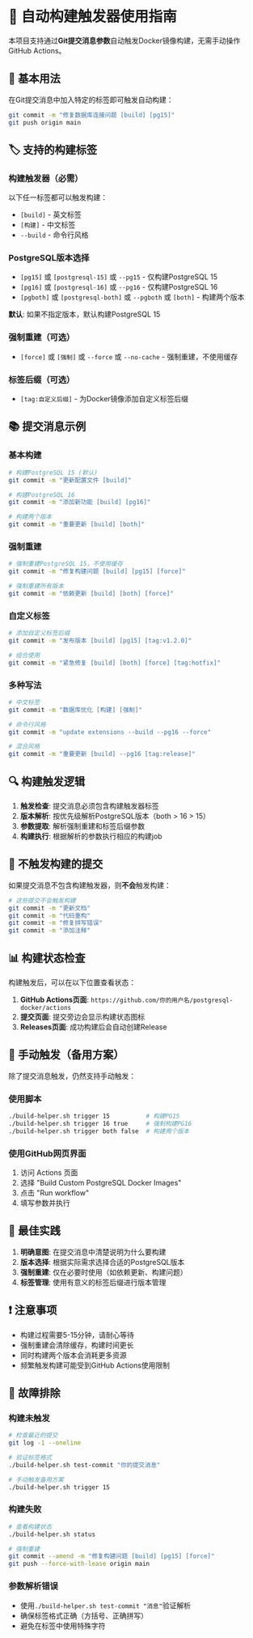 # 🚀 自动构建触发器使用指南

本项目支持通过**Git提交消息参数**自动触发Docker镜像构建，无需手动操作GitHub Actions。

## 📝 基本用法

在Git提交消息中加入特定的标签即可触发自动构建：

```bash
git commit -m "修复数据库连接问题 [build] [pg15]"
git push origin main
```

## 🏷️ 支持的构建标签

### 构建触发器（必需）
以下任一标签都可以触发构建：
- `[build]` - 英文标签
- `[构建]` - 中文标签
- `--build` - 命令行风格

### PostgreSQL版本选择
- `[pg15]` 或 `[postgresql-15]` 或 `--pg15` - 仅构建PostgreSQL 15
- `[pg16]` 或 `[postgresql-16]` 或 `--pg16` - 仅构建PostgreSQL 16
- `[pgboth]` 或 `[postgresql-both]` 或 `--pgboth` 或 `[both]` - 构建两个版本

**默认**: 如果不指定版本，默认构建PostgreSQL 15

### 强制重建（可选）
- `[force]` 或 `[强制]` 或 `--force` 或 `--no-cache` - 强制重建，不使用缓存

### 标签后缀（可选）
- `[tag:自定义后缀]` - 为Docker镜像添加自定义标签后缀

## 📚 提交消息示例

### 基本构建
```bash
# 构建PostgreSQL 15 (默认)
git commit -m "更新配置文件 [build]"

# 构建PostgreSQL 16
git commit -m "添加新功能 [build] [pg16]"

# 构建两个版本
git commit -m "重要更新 [build] [both]"
```

### 强制重建
```bash
# 强制重建PostgreSQL 15，不使用缓存
git commit -m "修复构建问题 [build] [pg15] [force]"

# 强制重建所有版本
git commit -m "依赖更新 [build] [both] [force]"
```

### 自定义标签
```bash
# 添加自定义标签后缀
git commit -m "发布版本 [build] [pg15] [tag:v1.2.0]"

# 组合使用
git commit -m "紧急修复 [build] [both] [force] [tag:hotfix]"
```

### 多种写法
```bash
# 中文标签
git commit -m "数据库优化 [构建] [强制]"

# 命令行风格
git commit -m "update extensions --build --pg16 --force"

# 混合风格
git commit -m "重要更新 [build] --pg16 [tag:release]"
```

## 🔍 构建触发逻辑

1. **触发检查**: 提交消息必须包含构建触发器标签
2. **版本解析**: 按优先级解析PostgreSQL版本（both > 16 > 15）
3. **参数提取**: 解析强制重建和标签后缀参数
4. **构建执行**: 根据解析的参数执行相应的构建job

## 🚫 不触发构建的提交

如果提交消息不包含构建触发器，则**不会**触发构建：

```bash
# 这些提交不会触发构建
git commit -m "更新文档"
git commit -m "代码重构"
git commit -m "修复拼写错误"
git commit -m "添加注释"
```

## 📊 构建状态检查

构建触发后，可以在以下位置查看状态：

1. **GitHub Actions页面**: `https://github.com/你的用户名/postgresql-docker/actions`
2. **提交页面**: 提交旁边会显示构建状态图标
3. **Releases页面**: 成功构建后会自动创建Release

## 🔧 手动触发（备用方案）

除了提交消息触发，仍然支持手动触发：

### 使用脚本
```bash
./build-helper.sh trigger 15          # 构建PG15
./build-helper.sh trigger 16 true     # 强制构建PG16
./build-helper.sh trigger both false  # 构建两个版本
```

### 使用GitHub网页界面
1. 访问 Actions 页面
2. 选择 "Build Custom PostgreSQL Docker Images"
3. 点击 "Run workflow"
4. 填写参数并执行

## 📝 最佳实践

1. **明确意图**: 在提交消息中清楚说明为什么要构建
2. **版本选择**: 根据实际需求选择合适的PostgreSQL版本
3. **强制重建**: 仅在必要时使用（如依赖更新、构建问题）
4. **标签管理**: 使用有意义的标签后缀进行版本管理

## ❗ 注意事项

- 构建过程需要5-15分钟，请耐心等待
- 强制重建会清除缓存，构建时间更长
- 同时构建两个版本会消耗更多资源
- 频繁触发构建可能受到GitHub Actions使用限制

## 🐛 故障排除

### 构建未触发
```bash
# 检查最近的提交
git log -1 --oneline

# 验证标签格式
./build-helper.sh test-commit "你的提交消息"

# 手动触发备用方案
./build-helper.sh trigger 15
```

### 构建失败
```bash
# 查看构建状态
./build-helper.sh status

# 强制重建
git commit --amend -m "修复构建问题 [build] [pg15] [force]"
git push --force-with-lease origin main
```

### 参数解析错误
- 使用`./build-helper.sh test-commit "消息"`验证解析
- 确保标签格式正确（方括号、正确拼写）
- 避免在标签中使用特殊字符
